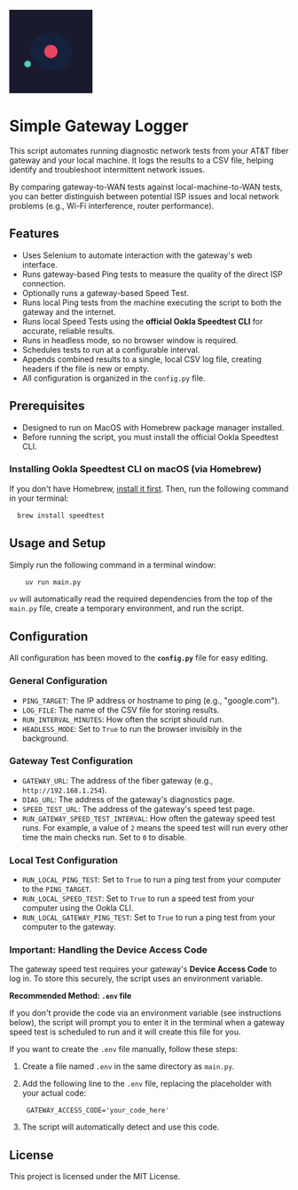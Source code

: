 <p align="left"> <img src="./icon.svg" alt="Simple Gateway Logger" width="150"> </p>

# Simple Gateway Logger

This script automates running diagnostic network tests from your AT&T fiber gateway and your local machine. It logs the results to a CSV file, helping identify and troubleshoot intermittent network issues.

By comparing gateway-to-WAN tests against local-machine-to-WAN tests, you can better distinguish between potential ISP issues and local network problems (e.g., Wi-Fi interference, router performance).


## Features

- Uses Selenium to automate interaction with the gateway's web interface.
- Runs gateway-based Ping tests to measure the quality of the direct ISP connection.
- Optionally runs a gateway-based Speed Test.
- Runs local Ping tests from the machine executing the script to both the gateway and the internet.
- Runs local Speed Tests using the **official Ookla Speedtest CLI** for accurate, reliable results.
- Runs in headless mode, so no browser window is required.
- Schedules tests to run at a configurable interval.
- Appends combined results to a single, local CSV log file, creating headers if the file is new or empty.
- All configuration is organized in the `config.py` file.


## Prerequisites
- Designed to run on MacOS with Homebrew package manager installed.
- Before running the script, you must install the official Ookla Speedtest CLI.

### Installing Ookla Speedtest CLI on macOS (via Homebrew)
If you don't have Homebrew, [install it first](https://brew.sh/). Then, run the following command in your terminal:

  ```bash
    brew install speedtest
  ```

## Usage and Setup
Simply run the following command in a terminal window:

  ```bash 
      uv run main.py
  ```
  `uv` will automatically read the required dependencies from the top of the `main.py` file, create a temporary environment, and run the script.
    
## Configuration
All configuration has been moved to the **`config.py`** file for easy editing.

### General Configuration

- `PING_TARGET`: The IP address or hostname to ping (e.g., "google.com").
- `LOG_FILE`: The name of the CSV file for storing results.
- `RUN_INTERVAL_MINUTES`: How often the script should run.
- `HEADLESS_MODE`: Set to `True` to run the browser invisibly in the background.

### Gateway Test Configuration

- `GATEWAY_URL`: The address of the fiber gateway (e.g., `http://192.168.1.254`).
- `DIAG_URL`: The address of the gateway's diagnostics page.
- `SPEED_TEST_URL`: The address of the gateway's speed test page.
- `RUN_GATEWAY_SPEED_TEST_INTERVAL`: How often the gateway speed test runs. For example, a value of `2` means the speed test will run every other time the main checks run. Set to `0` to disable.

### Local Test Configuration

- `RUN_LOCAL_PING_TEST`: Set to `True` to run a ping test from your computer to the `PING_TARGET`.
- `RUN_LOCAL_SPEED_TEST`: Set to `True` to run a speed test from your computer using the Ookla CLI.
- `RUN_LOCAL_GATEWAY_PING_TEST`: Set to `True` to run a ping test from your computer to the gateway.

### Important: Handling the Device Access Code
The gateway speed test requires your gateway's **Device Access Code** to log in. To store this securely, the script uses an environment variable.

**Recommended Method: `.env` file**

If you don't provide the code via an environment variable (see instructions below), the script will prompt you to enter it in the terminal when a gateway speed test is scheduled to run and it will create this file for you.

If you want to create the `.env` file manually, follow these steps:

1. Create a file named `.env` in the same directory as `main.py`.
2. Add the following line to the `.env` file, replacing the placeholder with your actual code:

        GATEWAY_ACCESS_CODE='your_code_here'

3. The script will automatically detect and use this code.


## License
This project is licensed under the MIT License.